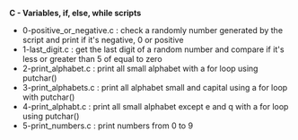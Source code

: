 **C - Variables, if, else, while scripts**
* 0-positive_or_negative.c : check a randomly number generated by the script and print if it's negative, 0 or positive
* 1-last_digit.c : get the last digit of a random number and compare if it's less or greater than 5 of equal to zero
* 2-print_alphabet.c : print all small alphabet with a for loop using putchar()
* 3-print_alphabets.c : print all alphabet small and capital using a for loop with putchar()
* 4-print_alphabt.c : print all small alphabet except e and q with a for loop using putchar()
* 5-print_numbers.c : print numbers from 0 to 9
